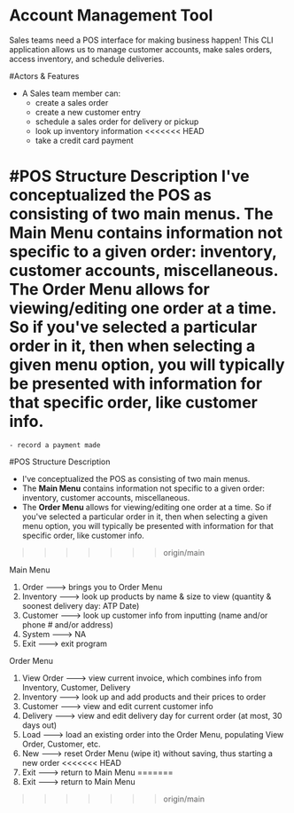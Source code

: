 # Account Management Tool
Sales teams  need a POS interface for making business happen!
This CLI application allows us to  manage customer accounts, make sales orders, access inventory, and schedule
deliveries.

#Actors & Features
- A Sales team member can:
	- create a sales order
	- create a new customer entry
	- schedule a sales order for delivery or pickup
	- look up inventory information
<<<<<<< HEAD
	- take a credit card payment


#POS Structure Description
I've conceptualized the POS as consisting of two main menus. 
The **Main Menu** contains information not specific to a given order: inventory, customer accounts, miscellaneous.  
The **Order Menu** allows for viewing/editing one order at a time.  So if you've selected a particular order in it, then when selecting a given menu option, you will typically be presented with information for that specific order, like customer info.
=======
	- record a payment made


#POS Structure Description
- I've conceptualized the POS as consisting of two main menus. 
- The **Main Menu** contains information not specific to a given order: inventory, customer accounts, miscellaneous.  
- The **Order Menu** allows for viewing/editing one order at a time.  So if you've selected a particular order in it, then when selecting a given menu option, you will typically be presented with information for that specific order, like customer info.
>>>>>>> origin/main

Main Menu
1. Order        ---> brings you to Order Menu
2. Inventory    ---> look up products by name & size to view (quantity & soonest delivery day: ATP Date)
3. Customer     ---> look up customer info from inputting (name and/or phone # and/or address)
5. System       ---> NA 
6. Exit         ---> exit program

Order Menu
1. View Order     ---> view current invoice, which combines info from Inventory, Customer, Delivery
2. Inventory      ---> look up and add products and their prices to order
3. Customer       ---> view and edit current customer info
4. Delivery       ---> view and edit delivery day for current order (at most, 30 days out)
5. Load           ---> load an existing order into the Order Menu, populating View Order, Customer, etc.
6. New            ---> reset Order Menu (wipe it) without saving, thus starting a new order
<<<<<<< HEAD
7. Exit           ---> return to Main Menu
=======
7. Exit           ---> return to Main Menu
>>>>>>> origin/main

